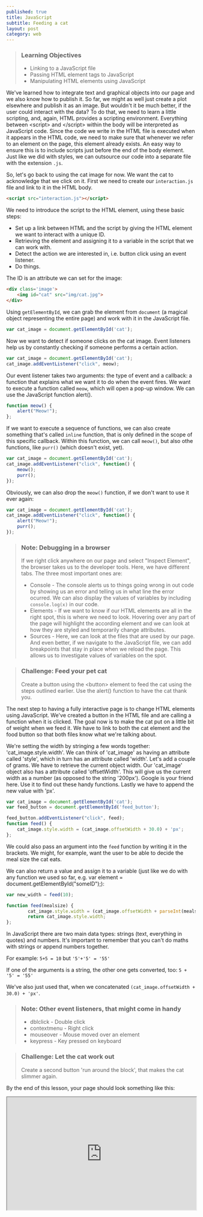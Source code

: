 ```yaml
---
published: true
title: JavaScript
subtitle: Feeding a cat
layout: post
category: web
---
```


> ### Learning Objectives
>
> * Linking to a JavaScript file
> * Passing HTML element tags to JavaScript
> * Manipulating HTML elements using JavaScript

We've learned how to integrate text and graphical objects into our page and we also know how to publish it.
So far, we might as well just create a plot elsewhere and publish it as an image. But wouldn't it be much better, if the user could interact with the data? To do that, we need to learn a little scripting, and, again, HTML provides a scripting environment.
Everything between &lt;script&gt; and &lt;/script&gt; within the body will be interpreted as JavaScript code. Since the code we write in the HTML file is executed when it appears in the HTML code, we need to make sure that whenever we refer to an element on the page, this element already exists. An easy way to ensure this is to include scripts just before the end of the body element.
Just like we did with styles, we can outsource our code into a separate file with the extension `.js`.

So, let's go back to using the cat image for now. We want the cat to acknowledge that we click on it.
First we need to create our `interaction.js` file and link to it in the HTML body.

```html
<script src="interaction.js"></script>
```

We need to introduce the script to the HTML element, using these basic steps:

* Set up a link between HTML and the script by giving the HTML element we want to interact with a unique ID.
* Retrieving the element and assigning it to a variable in the script that we can work with.
* Detect the action we are interested in, i.e. button click using an event listener.
* Do things.

The ID is an attribute we can set for the image:

```html
<div class='image'>
	<img id="cat" src="img/cat.jpg">
</div>
```

Using `getElementById`, we can grab the element from `document` (a magical object representing the entire page) and work with it in the JavaScript file.

```js
var cat_image = document.getElementById('cat');
```

Now we want to detect if someone clicks on the cat image.
Event listeners help us by constantly checking if someone performs
a certain action.

```js
var cat_image = document.getElementById('cat');
cat_image.addEventListener("click", meow);
```

Our event listener takes two arguments: the type of event and a callback: a function that explains what we want it to do when the event fires.
We want to execute a function called `meow`, which will open a pop-up window. We can use the JavaScript function alert().

```js
function meow() {
	alert("Meow!");
};
```

If we want to execute a sequence of functions, we can also create something that's called `inline` function, that is only defined in the scope of this specific callback. Within this function, we can call `meow()`, but also othe functions, like `purr()` (which doesn't exist, yet).

```js
var cat_image = document.getElementById('cat');
cat_image.addEventListener("click", function() {
	meow();
	purr();
});
```

Obviously, we can also drop the `meow()` function, if we don't want to use it ever again:

```js
var cat_image = document.getElementById('cat');
cat_image.addEventListener("click", function() {
	alert("Meow!");
	purr();
});
```

> ### Note: Debugging in a browser
> If we right click anywhere on our page and select "Inspect Element", the browser takes us to the developer tools.
> Here, we have different tabs. The three most important ones are:
>
> * Console - The console alerts us to things going wrong in out code by showing us an error and telling us in what line the error ocurred. We can also display the values of variables by including `console.log(x)` in our code.
> * Elements - If we want to know if our HTML elements are all in the right spot, this is where we need to look. Hovering over any part of the page will highlight the according element and we can look at how they are styled and temporarily change attributes.
> * Sources - Here, we can look at the files that are used by our page. And even better, if we navigate to the JavaScript file, we can add breakpoints that stay in place when we reload the page. This allows us to investigate values of variables on the spot.

> ### Challenge: Feed your pet cat
> Create a button using the &lt;button&gt; element to feed the cat using the steps outlined earlier.
> Use the alert() function to have the cat thank you.

The next step to having a fully interactive page is to
change HTML elements using JavaScript. We've created a button in the HTML file
and are calling a function when it is clicked.
The goal now is to make the cat put on a little bit of weight when we feed it.
We have to link to both the cat element and the food button so that
both files know what we're talking about.

We're setting the width by stringing a few words together:
'cat_image.style.width'.
We can think of 'cat_image' as having an attribute called 'style', which in turn has an attribute
called 'width'.
Let's add a couple of grams.
We have to retrieve the current object width. Our 'cat_image' object also has a
attribute called 'offsetWidth'. This will give us the current width as a number (as
opposed to the string '200px').
Google is your friend here. Use it to find out these handy functions.
Lastly we have to append the new value with 'px'.

```js
var cat_image = document.getElementById('cat');
var feed_button = document.getElementById('feed_button');

feed_button.addEventListener("click", feed);
function feed() {
	cat_image.style.width = (cat_image.offsetWidth + 30.0) + 'px';
};
```

We could also pass an argument into the `feed` function by writing it in the brackets.
We might, for example, want the user to be able to decide the meal size the cat eats.

We can also return a value and assign it to a variable (just like we do with any function we used so far, e.g. var element = document.getElementById("someID");):

```js
var new_width = feed(10);

function feed(mealsize) {
		cat_image.style.width = (cat_image.offsetWidth + parseInt(mealsize)) + 'px';
		return cat_image.style.width;
};
```

In JavaScript there are two main data types: strings (text, everything in quotes)
and numbers. It's important to remember that you can't do maths with strings or
append numbers together.

For example:
`5+5 = 10`
but
`'5'+'5' = '55'`

If one of the arguments is a string, the other one gets converted, too:
`5 + '5' = '55'`

We've also just used that, when we concatenated
`(cat_image.offsetWidth + 30.0) + 'px'`.

> ### Note: Other event listeners, that might come in handy
> * dblclick - Double click
> * contextmenu - Right click
> * mouseover - Mouse moved over an element
> * keypress - Key pressed on keyboard

> ### Challenge: Let the cat work out
> Create a second button 'run around the block', that makes the cat slimmer again.

By the end of this lesson, your page should look something like this:

<iframe src="https://robisateam.github.io/WebIntro-course/meow.html" width="100%" height="300"></iframe>
